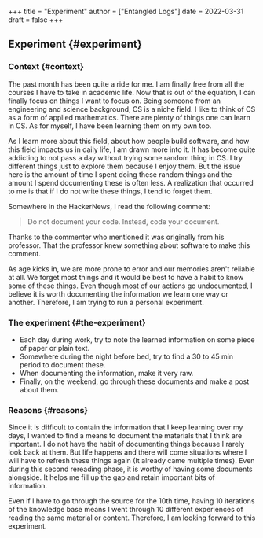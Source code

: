 +++
title = "Experiment"
author = ["Entangled Logs"]
date = 2022-03-31
draft = false
+++

## Experiment {#experiment}


### Context {#context}

The past month has been quite a ride for me. I am finally free from all the courses I have to take in academic life. Now that is out of the equation, I can finally focus on things I want to focus on. Being someone from an engineering and science background, CS is a niche field. I like to think of CS as a form of applied mathematics. There are plenty of things one can learn in CS.  As for myself, I have been learning them on my own too.

As I learn more about this field, about how people build software, and how this field impacts us in daily life, I am drawn more into it. It has become quite addicting to not pass a day without trying some random thing in CS. I try different things just to explore them because I enjoy them. But the issue here is the amount of time I spent doing these random things and the amount I spend documenting these is often less. A realization that occurred to me is that if I do not write these things, I tend to forget them.

Somewhere in the HackerNews, I read the following comment:

> Do not document your code. Instead, code your document.

Thanks to the commenter who mentioned it was originally from his professor. That the professor knew something about software to make this comment.

As age kicks in, we are more prone to error and our memories aren't reliable at
all. We forget most things and it would be best to have a habit to know
some of these things. Even though most of our actions go undocumented,
I believe it is worth documenting the information we learn one way or another.
Therefore, I am trying to run a personal experiment.


### The experiment {#the-experiment}

-   Each day during work, try to note the learned information on some piece of
    paper or plain text.
-   Somewhere during the night before bed, try to find a 30 to 45 min period to document these.
-   When documenting the information, make it very raw.
-   Finally, on the weekend, go through these documents and make a post about them.


### Reasons {#reasons}

Since it is difficult to contain the information that I keep learning over my days, I wanted to find a means to document the materials that I think are important. I do not have the habit of documenting things because I rarely look back at them. But life happens and there will come situations where I will have to refresh these things again (It already came multiple times). Even during this second rereading phase, it is worthy of having some documents alongside. It helps me fill up the gap and retain important bits of information.

Even if I have to go through the source for the 10th time, having 10 iterations of the knowledge base means I went through 10 different experiences of reading the same material or content. Therefore, I am looking forward to this experiment.
